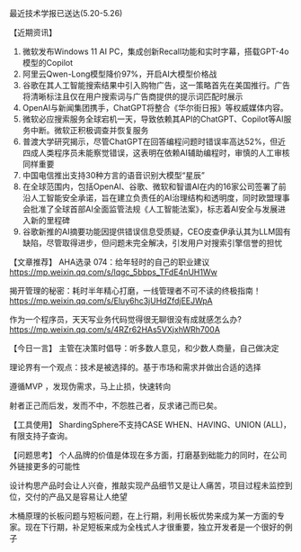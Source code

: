 最近技术学报已送达(5.20-5.26)

【近期资讯】
1. 微软发布Windows 11 AI PC，集成创新Recall功能和实时字幕，搭载GPT-4o模型的Copilot
2. 阿里云Qwen-Long模型降价97%，开启AI大模型价格战
3. 谷歌在其人工智能搜索结果中引入购物广告，这一策略首先在美国推行。广告将清晰标注且仅在用户搜索词与广告商提供的提示词匹配时展示
4. OpenAI与新闻集团携手，ChatGPT将整合《华尔街日报》等权威媒体内容。
5. 微软必应搜索服务全球宕机一天，导致依赖其API的ChatGPT、Copilot等AI服务中断。微软正积极调查并恢复服务
6. 普渡大学研究揭示，尽管ChatGPT在回答编程问题时错误率高达52%，但近四成人类程序员未能察觉错误，这表明在依赖AI辅助编程时，审慎的人工审核同样重要
7. 中国电信推出支持30种方言的语音识别大模型“星辰”
8. 在全球范围内，包括OpenAI、谷歌、微软和智谱AI在内的16家公司签署了前沿人工智能安全承诺，旨在建立负责任的AI治理结构和透明度，同时欧盟理事会批准了全球首部AI全面监管法规《人工智能法案》，标志着AI安全与发展进入新的里程碑
9. 谷歌新推的AI摘要功能因提供错误信息受质疑，CEO皮查伊承认其为LLM固有缺陷，尽管取得进步，但问题未完全解决，引发用户对搜索引擎信誉的担忧

【文章推荐】
AHA选录 074：给年轻时的自己的职业建议
https://mp.weixin.qq.com/s/lqgc_5bbps_TFdE4nUH1Ww

揭开管理的秘密：耗时半年精心打磨，一线管理者不可不读的终极指南！
https://mp.weixin.qq.com/s/Eluy6hc3jUHdZfdjEEJWpA

作为一个程序员，天天写业务代码觉得很无聊很没有成就感怎么办?
https://mp.weixin.qq.com/s/4RZr62HAs5VXjxhWRh700A

【今日一言】
主管在决策时倡导：听多数人意见，和少数人商量，自己做决定

理论界有一个观点：技术是被选择的。基于市场和需求并做出合适的选择

遵循MVP ，发现伪需求，马上止损，快速转向

射者正己而后发，发而不中，不怨胜己者，反求诸己而已矣。

【工具使用】
ShardingSphere不支持CASE WHEN、HAVING、UNION (ALL)，有限支持子查询。

【问题思考】
个人品牌的价值是体现在多方面，打磨基到础能力的同时，在公司外链接更多的可能性

设计构思产品时会让人兴奋，推敲实现产品细节又是让人痛苦，项目过程未监控到位，交付的产品又是容易让人绝望

木桶原理的长板问题与短板问题，在上行期，利用长板优势来成为某一方面的专家。现在下行期，补足短板来成为全栈式人才很重要，独立开发者是一个很好的例子